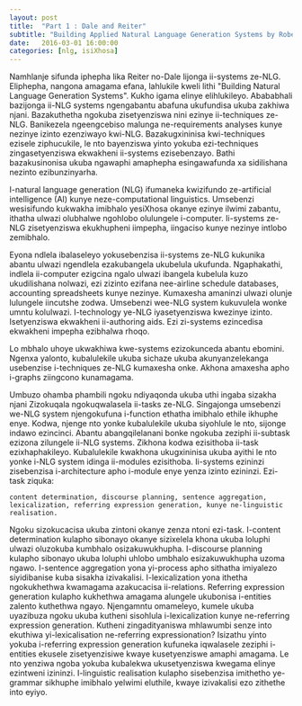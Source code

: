```yaml
---
layout: post
title:  "Part 1 : Dale and Reiter"
subtitle: "Building Applied Natural Language Generation Systems by Robert Dale & Ehud Reiter"
date:   2016-03-01 16:00:00
categories: [nlg, isiXhosa]
---
```


Namhlanje sifunda iphepha lika Reiter no-Dale lijonga ii-systems ze-NLG.
Eliphepha, nangona amagama efana, lahlukile kweli lithi "Building Natural Language Generation Systems".
Kukho igama elinye elihlukileyo. Abababhali bazijonga ii-NLG systems ngengabantu abafuna ukufundisa ukuba zakhiwa njani. Bazakuthetha ngokuba zisetyenziswa nini ezinye ii-techniques ze-NLG. Banikezela ngeengcebiso
malunga ne-requirements analyses kunye nezinye izinto ezenziwayo kwi-NLG. Bazakugxininisa kwi-techniques ezisele ziphucukile, le nto bayenziswa yinto yokuba ezi-techniques zingasetyenziswa ekwakheni ii-systems ezisebenzayo. Bathi bazakusinonisa ukuba ngawaphi amaphepha esingawafunda xa sidilishana nezinto ezibunzinyarha.

I-natural language generation (NLG) ifumaneka kwizifundo ze-artificial intelligence (AI) kunye neze-computational linguistics. Umsebenzi wesisifundo kukwakha imibhalo yesiXhosa okanye ezinye ilwimi zabantu, ithatha ulwazi olubhalwe ngohlobo olulungele i-computer. Ii-systems ze-NLG zisetyenziswa ekukhupheni iimpepha,
iingaciso kunye nezinye intlobo zemibhalo.

Eyona ndlela ibalaseleyo yokusebenzisa ii-systems ze-NLG kukunika abantu ulwazi ngendlela ezakubangela ukubelula ukufunda. Ngaphakathi, indlela ii-computer ezigcina ngalo ulwazi ibangela kubelula kuzo ukudilishana
nolwazi, ezi zizinto ezifana nee-airline schedule databases, accounting spreadsheets kunye nezinye. Kumaxesha amaninzi ulwazi olunje lulungele iincutshe zodwa. Umsebenzi wee-NLG system kukuvulela wonke umntu kolulwazi. I-technology ye-NLG iyasetyenziswa kwezinye izinto. Isetyenziswa ekwakheni ii-authoring aids. Ezi zi-systems ezincedisa ekwakheni impepha ezibhalwa rhoqo.

Lo mbhalo uhoye ukwakhiwa kwe-systems ezizokunceda abantu ebomini. Ngenxa yalonto, kubalulekile ukuba sichaze ukuba akunyanzelekanga usebenzise i-techniques ze-NLG kumaxesha onke. Akhona amaxesha apho i-graphs ziingcono kunamagama.

Umbuzo ohamba phambili ngoku ndiyaqonda ukuba uthi ingaba sizakha njani Zizokuqala ngokuqwalasela ii-tasks
ze-NLG. Singajonga umsebenzi we-NLG system njengokufuna i-function ethatha imibhalo ethile ikhuphe enye. Kodwa,
njenge nto yonke kubalulekile ukuba siyohlule le nto, sijonge indawo ezincinci. Abantu abangqilelanani bonke ngokuba zeziphi ii-subtask ezizona zilungele ii-NLG systems. Zikhona kodwa ezisithoba ii-task ezixhaphakileyo. Kubalulekile kwakhona ukugxininisa ukuba ayithi le nto yonke i-NLG system idinga ii-modules ezisithoba. Ii-systems ezininzi zisebenzisa i-architecture apho i-module enye yenza izinto ezininzi. Ezi-task ziquka:

	content determination, discourse planning, sentence aggregation, lexicalization, referring expression generation, kunye ne-linguistic realisation.

Ngoku sizokucacisa ukuba zintoni okanye zenza ntoni ezi-task. I-content determination kulapho sibonayo okanye
sizixelela khona ukuba loluphi ulwazi oluzokuba kumbhalo osizakuwukhupha. I-discourse planning kulapho sibonayo
ukuba loluphi uhlobo umbhalo esizakuwukhupha uzoma ngawo. I-sentence aggregation yona yi-process apho sithatha
imiyalezo siyidibanise kuba sisakha izivakalisi. I-lexicalization yona ithetha ngokukhethwa kwamagama azakucacisa ii-relations. Referring expression generation kulapho kukhethwa amagama alungele ukubonisa i-entities zalento kuthethwa ngayo. Njengamntu omameleyo, kumele ukuba uyazibuza ngoku ukuba kutheni sisohlula i-lexicalization kunye ne-referring expression generation. Kutheni zingadityaniswa mhlawumbi senze into ekuthiwa
yi-lexicalisation ne-referring expressionation? Isizathu yinto yokuba i-referring expression generation kufuneka iqwalasele zeziphi i-entities ekusele zisetyenzisiwe kwaye kusetyenziswe amaphi amagama. Le nto yenziwa ngoba yokuba kubalekwa ukusetyenziswa kwegama elinye ezintweni izininzi. I-linguistic realisation kulapho sisebenzisa imithetho ye-grammar sikhuphe imibhalo yelwimi eluthile, kwaye izivakalisi ezo zithethe into eyiyo.